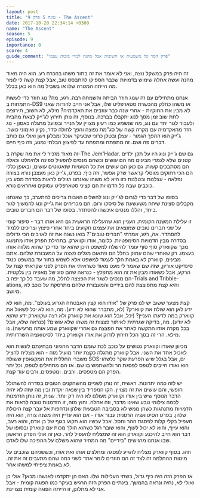 ```yaml
---
layout: post
title: "עונה 5 פרק 9 - The Ascent"
date: 2017-10-20 22:34:14 +0300
name: "The Ascent"
season: 5
episode: 9
importance: 0
score: 4
guide_comment: "פרק חסר כל משמעות או חשיבות אבל מהנה למדי בזכות עצמו"
---
```


זה היה פרק במשקל נוצה, ואני לא אומר את זה בתור משהו בהכרח רע. הוא היה מאוד מהנה ועשה אחלה שימוש בדמויות שכבר הספיקו להתבסס טוב, אבל קצת קשה לי לומר מה הייתה המטרה שלו או בשביל מה הוא כאן בכלל.

אנחנו מתחילים עם זה שנוג חוזר הביתה והשמחה רבה. רגע, מה? נוג חוזר כדי לעשות התמחות ב-DS9 או משהו כחלק מהכשרת סטארפליט שלו, אבל אני חייב להודות שאני לא מבין את החוקיות - אחרי שנה כבר עוזבים את האקדמיה? מילא, לא חשוב, תירוצים לתת שוב זמן מסך לנוג יתקבלו בברכה. בנוסף, זה נותן תירוץ לג'ייק לצאת מהבית ולעבור לגור יחד עם נוג, מה שנשמע כמו רעיון מצויין על הנייר ובפועל מתגלה כאסון - נוג חזר מהאקדמיה עם מקרה קשה של סג"מת נפוצה והפך לחולה סדר, נקיון ואימוני כושר. ג'ייק הוא ההפך הגמור - עצלן ובטלן כרוני שבעיקר אוכל ומבלגן וישן ואולי גם כותב דברים פה ושם. זה מתפתח ומתפתח עד לפיצוץ הבלתי נמנע, וזה כיף חיים.

זה מאוד מזכיר לי את מה שקרה ב-The Jem'Hadar. גם שם ג'ייק ונוג היו על תקן ילדים קטנים שלא לגמרי מבינים מה הם עושים וכשהם מנסים להפעיל ספינה ולהימלט וכאלה הם מסתבכים קשות. גם כאן הם עושים את כל הטעויות שזאטוטים עושים, ובאופן כללי הם הכי רחוקים מווסלי קראשר שרק אפשר, וזה כיף. בפרט, ג'ייק כאן מעצבן נורא בצורה נפלאה - עצלנות ובטלנות כזו היא לא משהו שאנחנו רגילים לראות בסדרת מסע בין כוכבים שבה כל הדמויות הם קציני סטארפליט עסוקים ואחראים נורא.

בסופו של דבר כדי לגרום לג'ייק ונוג להשלים האבות צריכים להתערב, כך שאנחנו מקבלים סצינת שיחה משעשעת של סיסקו ורום. הם מכריחים את ג'ייק ונוג להמשיך לגור ביחד, והללו מנסים איכשהו להסתדר. בסופו של דבר הם חברים טובים.

זו עלילת המשנה הקומית. העניין הוא שהעלילה הראשית גם היא אותו דבר - סיפור קומי על שני חברים טובים שמוצאים את עצמם תקועים ביחד אחרי פיצוץ וצריכים ללמוד להסתדר. אה, רגע, אמרתי "חברים טובים"? בואו נשנה את זה לאויבים הכי גדולים בסדרה מבין הדמויות הסימפטיות. כלומר, אודו וקווארק. בתחילת הפרק אודו מתמוגג מכך שקווארק סוף סוף עומד להישלח למשפט היכן שהוא עד כדי כך שהוא מלווה אותו בעצמו. רק שאחרי שהם עמוק בחלל הם פתאום מגלים פצצה על המעבורת שלהם. אתם מבינים, קווארק לא באמת הלך לעמוד למשפט אלא לשמש בתור עד במשפט כנגד סינדיקט אוריון, שזה שם שאמר לי מעט מאוד כשראיתי את הפרק לפני שקראתי קצת על הרקע, אבל כשאודו מבין את זה הוא מתפלץ - כנראה שהם סוג של מאפיה בין גלקטית. הם מנסים לשגר את הפצצה לחלל, מה שעבד כל כך יפה ב-Trials and Tribble-ations, והיא קצת מתפוצצת להם בידיים והמעבורת שלהם מתרסקת על כוכב לא מיושב.

קצת מצער ששוב יש לנו פרק של "אודו הוא קצין האבטחה הגרוע בעולם". מה, הוא לא ידע לאן הוא שולח את קווארק? (לא, מתברר שהוא לא ידע). מה, הוא לא יכל לשאול את קווארק במה לדעתו העניין? (יכל, אבל הוא שונא את קווארק ולא רצה שקווארק ידע שהוא לא יודע). מה, בדיקה שגרתית לאיתור פצצות זה משהו שלא עושים? (כנראה שלא, אבל בכל מקרה אודו התקשה לאתר את הפצצה גם אחרי שקווארק שמע אותה מרעישה). נו מילא. הרי זה בסך הכל תירוץ לזרוק את אודו וקווארק ביחד לסיטואציה השרדותית.

מכיוון שאודו וקווארק נטושים על כוכב לכת שומם הדבר ההגיוני מבחינתם לעשות הוא לאכול אחד את השני. אבל קווארק מתגלה כקצת יותר מועיל מזה - הוא מצליח להציל משברי החללית את המקגאפין ששולח SOS-ים, אבל בגלל שיש הפרעת שקר כלשהו הוא ואודו חייבים לטפס לפסגת הר ולהשתמש בו שם. אז הם מתחילים לטפס, וכל יתר הפרק הם מטפסים. ורבים. ומטפסים. ורבים עוד קצת.

יש לזה כמה יתרונות. ראשית, זה נותן לשניים מהשחקנים הטובים בסדרה להשתולל חופשי, והם עושים את זה מצויין. הקו המפריד בין שנאה יוקדת ובין מה שזה לא יהיה הדבר הנוסף שיש בין אודו וקווארק מעולם לא היה דק יותר. שנית, זה נותן הזדמנות לכמה צילומי טבע שאינו מדבר, וזה אחלה. וחוץ מזה, זו הזדמנות טובה לראות את הדמויות מתנהגות כשהן ממש לא בסביבה הטבעית שלהן ונדחפות אל עבר קצה היכולת שלהן. בפרט הסיטואציה הרסנית עבור אודו - אם הוא עדיין היה משנה צורה, הוא היה מעפיל בקלי קלות לפסגת ההר וחסל. אבל עכשיו הוא תקוע בגוף של בן אדם, והוא רעב, והוא עייף, והוא לא יכול לעוף, והוא שובר רגל כשהוא הולך מכות עם קווארק ובסופו של דבר הוא חייב להיכנע וקווארק הוא זה שמצליח להעפיל להר. כאן זה אולי הפרק הראשון שבו אנחנו מרגישים "בידיים" מה המחיר שהוא משלם על ההפיכה שלו לאדם.

וזהו. בסוף קווארק מצליח להגיע לפסגה ומחלצים אותו ואת אודו, וכששניהם שוכבים על מיטות ההחלמה זה לצד זה הם חוזרים לומר אחד לשני כמה שהם מתעבים זה את זה. לא באמת ציפיתי למשהו אחר.

אז הפרק הזה היה כיף גדול, בשתי העלילות שלו. האם הן יתקדמו לאנשהו מכאן? אולי כן ואולי לא, נחיה ונראה בהמשך. בינתיים הפרק הזה הרגיש בעיקר כמו הפוגה קומית - אבל אני לא מתלונן, זו הייתה הפוגה קומית מצויינת.